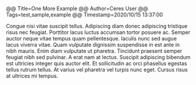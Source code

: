 @@ Title=One More Example
@@ Author=Ceres User
@@ Tags=test,sample,example
@@ Timestamp=2020/10/15 13:37:00

Congue nisi vitae suscipit tellus. Adipiscing diam donec adipiscing tristique risus nec feugiat. Porttitor lacus luctus accumsan tortor posuere ac. Semper auctor neque vitae tempus quam pellentesque. Iaculis nunc sed augue lacus viverra vitae. Quam vulputate dignissim suspendisse in est ante in nibh mauris. Enim diam vulputate ut pharetra. Tincidunt praesent semper feugiat nibh sed pulvinar. A erat nam at lectus. Suscipit adipiscing bibendum est ultricies integer quis auctor elit. Et sollicitudin ac orci phasellus egestas tellus rutrum tellus. At varius vel pharetra vel turpis nunc eget. Cursus risus at ultrices mi tempus.
